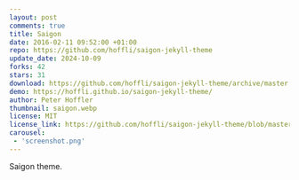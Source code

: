 ```yaml
---
layout: post
comments: true
title: Saigon
date: 2016-02-11 09:52:00 +01:00
repo: https://github.com/hoffli/saigon-jekyll-theme
update_date: 2024-10-09
forks: 42
stars: 31
download: https://github.com/hoffli/saigon-jekyll-theme/archive/master.zip
demo: https://hoffli.github.io/saigon-jekyll-theme/
author: Peter Hoffler
thumbnail: saigon.webp
license: MIT
license_link: https://github.com/hoffli/saigon-jekyll-theme/blob/master/LICENSE
carousel:
 - 'screenshot.png'
---
```


Saigon theme.
